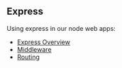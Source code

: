 ## Express
Using express in our node web apps:

* [Express Overview](expressBasics.md)
* [Middleware](middleware.md)
* [Routing](routes.md)
